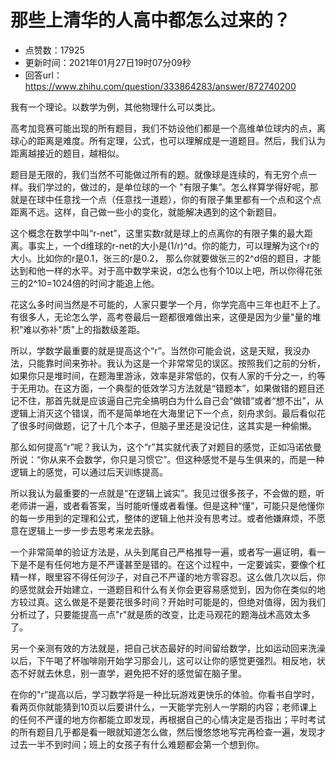 # 那些上清华的人高中都怎么过来的？
- 点赞数：17925
- 更新时间：2021年01月27日19时07分09秒
- 回答url：https://www.zhihu.com/question/333864283/answer/872740200
<body>
 <p data-pid="TkOSOCIs">我有一个理论。以数学为例，其他物理什么可以类比。</p>
 <p data-pid="fBZmAih4">高考加竞赛可能出现的所有题目，我们不妨设他们都是一个高维单位球内的点，离球心的距离是难度。所有定理，公式，也可以理解成是一道题目。然后，我们认为距离越接近的题目，越相似。</p>
 <p data-pid="MosSM_IH">题目是无限的，我们当然不可能做过所有的题。就像球是连续的，有无穷个点一样。我们学过的，做过的，是单位球的一个 "有限子集”。怎么样算学得好呢，那就是在球中任意找一个点（任意找一道题），你的有限子集里都有一个点和这个点距离不远。这样，自己做一些小的变化，就能解决遇到的这个新题目。</p>
 <p data-pid="vZQ0WmW3">这个概念在数学中叫“r-net”，这里实数r就是球上的点离你的有限子集的最大距离。事实上，一个d维球的r-net的大小是(1/r)^d。你的能力，可以理解为这个r的大小。比如你的r是0.1，张三的r是0.2， 那么你就要做张三的2^d倍的题目，才能达到和他一样的水平。对于高中数学来说，d怎么也有个10以上吧，所以你得花张三的2^10=1024倍的时间才能追上他。</p>
 <p data-pid="3B1NdzSl">花这么多时间当然是不可能的，人家只要学一个月，你学完高中三年也赶不上了。有很多人，无论怎么学，高考卷最后一题都很难做出来，这便是因为少量"量的堆积”难以弥补"质"上的指数级差距。</p>
 <p data-pid="wzcFv34h">所以，学数学最重要的就是提高这个“r”。当然你可能会说，这是天赋，我没办法，只能靠时间来弥补。我认为这是一个非常常见的误区。按照我们之前的分析，如果你只是堆时间，在题海里游泳，效率是非常低的，仅有人家的千分之一，约等于无用功。在这方面，一个典型的低效学习方法就是“错题本”，如果做错的题目还记不住，那首先就是应该逼自己完全搞明白为什么自己会“做错”或者“想不出”，从逻辑上消灭这个错误，而不是简单地在大海里记下一个点，刻舟求剑。最后看似花了很多时间做题，记了十几个本子，但脑子里还是没记住，这其实是一种偷懒。</p>
 <p data-pid="NiiW7PV1">那么如何提高“r”呢？我认为，这个“r”其实就代表了对题目的感觉，正如冯诺依曼所说：“你从来不会数学，你只是习惯它”。但这种感觉不是与生俱来的，而是一种逻辑上的感觉，可以通过后天训练提高。</p>
 <p data-pid="CrPl8hRX">所以我认为最重要的一点就是“在逻辑上诚实”。我见过很多孩子，不会做的题，听老师讲一遍，或者看答案，当时能听懂或者看懂。但是这种“懂”，可能只是他懂你的每一步用到的定理和公式，整体的逻辑上他并没有思考过。或者他嫌麻烦，不愿意在逻辑上一步一步去思考来龙去脉。</p>
 <p data-pid="H00rOeqV">一个非常简单的验证方法是，从头到尾自己严格推导一遍，或者写一遍证明，看一下是不是有任何地方是不严谨甚至是错的。在这个过程中，一定要诚实，要像个杠精一样，眼里容不得任何沙子，对自己不严谨的地方零容忍。这么做几次以后，你的感觉就会开始建立，一道题目和什么有关你会更容易感觉到，因为你在类似的地方较过真。这么做是不是要花很多时间？开始时可能是的，但绝对值得，因为我们分析过了，只要能提高一点"r"就是质的改变，比走马观花的题海战术高效太多了。</p>
 <p data-pid="8zrsuw5R">另一个亲测有效的方法就是，把自己状态最好的时间留给数学，比如运动回来洗澡以后，下午喝了杯咖啡刚开始学习那会儿，这可以让你的感觉更强烈。相反地，状态不好就去休息，别一直学，避免把不好的感觉留在脑子里。</p>
 <p data-pid="shwGDEJC">在你的"r”提高以后，学习数学将是一种比玩游戏更快乐的体验。你看书自学时，看两页你就能猜到10页以后要讲什么，一天能学完别人一学期的内容；老师课上的任何不严谨的地方你都能立即发现，再根据自己的心情决定是否指出；平时考试的所有题目几乎都是看一眼就知道怎么做，然后慢悠悠地写完再检查一遍，发现才过去一半不到时间；班上的女孩子有什么难题都会第一个想到你。</p>
</body>